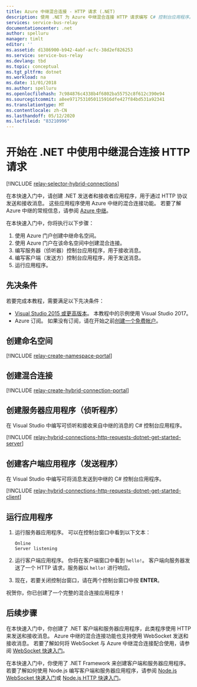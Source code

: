 ```yaml
---
title: Azure 中继混合连接 - HTTP 请求 (.NET)
description: 使用 .NET 为 Azure 中继混合连接 HTTP 请求编写 C# 控制台应用程序。
services: service-bus-relay
documentationcenter: .net
author: spelluru
manager: timlt
editor: ''
ms.assetid: d1386900-b942-4abf-acfc-38d2ef826253
ms.service: service-bus-relay
ms.devlang: tbd
ms.topic: conceptual
ms.tgt_pltfrm: dotnet
ms.workload: na
ms.date: 11/01/2018
ms.author: spelluru
ms.openlocfilehash: 7c984876c4338b4f6802ba55752c8f612c390e94
ms.sourcegitcommit: a8ee9717531050115916dfe427f84bd531a92341
ms.translationtype: MT
ms.contentlocale: zh-CN
ms.lasthandoff: 05/12/2020
ms.locfileid: "83210996"
---
```

# <a name="get-started-with-relay-hybrid-connections-http-requests-in-net"></a>开始在 .NET 中使用中继混合连接 HTTP 请求
[!INCLUDE [relay-selector-hybrid-connections](../../includes/relay-selector-hybrid-connections.md)]

在本快速入门中，请创建 .NET 发送者和接收者应用程序，用于通过 HTTP 协议发送和接收消息。 这些应用程序使用 Azure 中继的混合连接功能。 若要了解 Azure 中继的常规信息，请参阅 [Azure 中继](relay-what-is-it.md)。 

在本快速入门中，你将执行以下步骤：

1. 使用 Azure 门户创建中继命名空间。
2. 使用 Azure 门户在该命名空间中创建混合连接。
3. 编写服务器（侦听器）控制台应用程序，用于接收消息。
4. 编写客户端（发送方）控制台应用程序，用于发送消息。
5. 运行应用程序。 

## <a name="prerequisites"></a>先决条件

若要完成本教程，需要满足以下先决条件：

* [Visual Studio 2015 或更高版本](https://www.visualstudio.com)。 本教程中的示例使用 Visual Studio 2017。
* Azure 订阅。 如果没有订阅，请在开始之前[创建一个免费帐户](https://azure.microsoft.com/free/)。

## <a name="create-a-namespace"></a>创建命名空间
[!INCLUDE [relay-create-namespace-portal](../../includes/relay-create-namespace-portal.md)]

## <a name="create-a-hybrid-connection"></a>创建混合连接
[!INCLUDE [relay-create-hybrid-connection-portal](../../includes/relay-create-hybrid-connection-portal.md)]

## <a name="create-a-server-application-listener"></a>创建服务器应用程序（侦听程序）
在 Visual Studio 中编写可侦听和接收来自中继的消息的 C# 控制台应用程序。

[!INCLUDE [relay-hybrid-connections-http-requests-dotnet-get-started-server](../../includes/relay-hybrid-connections-http-requests-dotnet-get-started-server.md)]

## <a name="create-a-client-application-sender"></a>创建客户端应用程序（发送程序）
在 Visual Studio 中编写可将消息发送到中继的 C# 控制台应用程序。

[!INCLUDE [relay-hybrid-connections-http-requests-dotnet-get-started-client](../../includes/relay-hybrid-connections-http-requests-dotnet-get-started-client.md)]

## <a name="run-the-applications"></a>运行应用程序
1. 运行服务器应用程序。 可以在控制台窗口中看到以下文本：

    ```
    Online
    Server listening
    ```
1. 运行客户端应用程序。 你将在客户端窗口中看到 `hello!`。 客户端向服务器发送了一个 HTTP 请求，服务器以 `hello!` 进行响应。 
3. 现在，若要关闭控制台窗口，请在两个控制台窗口中按 **ENTER**。 

祝贺你，你已创建了一个完整的混合连接应用程序！

## <a name="next-steps"></a>后续步骤

在本快速入门中，你创建了 .NET 客户端和服务器应用程序，此类程序使用 HTTP 来发送和接收消息。 Azure 中继的混合连接功能也支持使用 WebSocket 发送和接收消息。 若要了解如何将 WebSocket 与 Azure 中继混合连接配合使用，请参阅 [WebSocket 快速入门](relay-hybrid-connections-dotnet-get-started.md)。

在本快速入门中，你使用了 .NET Framework 来创建客户端和服务器应用程序。 若要了解如何使用 Node.js 编写客户端和服务器应用程序，请参阅 [Node.js WebSocket 快速入门](relay-hybrid-connections-node-get-started.md)或 [Node.js HTTP 快速入门](relay-hybrid-connections-http-requests-dotnet-get-started.md)。
